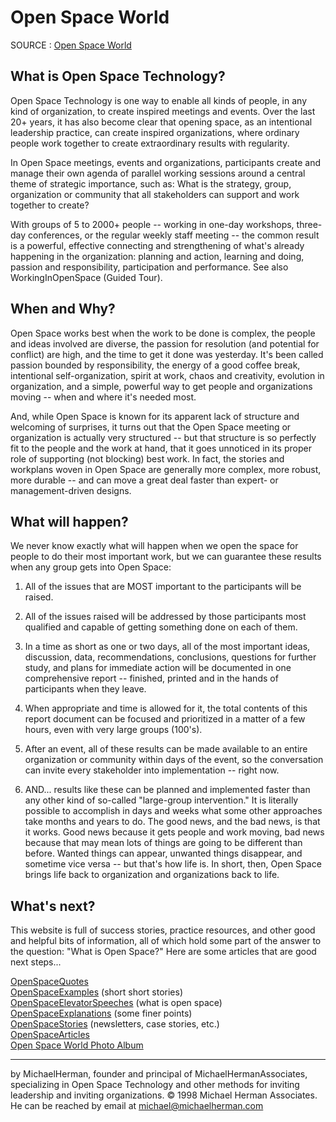 # Open Space World
SOURCE : [Open Space World](http://www.openspaceworld.org/cgi/wiki.cgi?AboutOpenSpace)

## What is Open Space Technology?

Open Space Technology is one way to enable all kinds of people, in any kind of organization, to create inspired meetings and events. Over the last 20+ years, it has also become clear that opening space, as an intentional leadership practice, can create inspired organizations, where ordinary people work together to create extraordinary results with regularity.

In Open Space meetings, events and organizations, participants create and manage their own agenda of parallel working sessions around a central theme of strategic importance, such as: What is the strategy, group, organization or community that all stakeholders can support and work together to create?

With groups of 5 to 2000+ people -- working in one-day workshops, three-day conferences, or the regular weekly staff meeting -- the common result is a powerful, effective connecting and strengthening of what's already happening in the organization: planning and action, learning and doing, passion and responsibility, participation and performance. See also WorkingInOpenSpace (Guided Tour).

## When and Why?

Open Space works best when the work to be done is complex, the people and ideas involved are diverse, the passion for resolution (and potential for conflict) are high, and the time to get it done was yesterday. It's been called passion bounded by responsibility, the energy of a good coffee break, intentional self-organization, spirit at work, chaos and creativity, evolution in organization, and a simple, powerful way to get people and organizations moving -- when and where it's needed most.

And, while Open Space is known for its apparent lack of structure and welcoming of surprises, it turns out that the Open Space meeting or organization is actually very structured -- but that structure is so perfectly fit to the people and the work at hand, that it goes unnoticed in its proper role of supporting (not blocking) best work. In fact, the stories and workplans woven in Open Space are generally more complex, more robust, more durable -- and can move a great deal faster than expert- or management-driven designs.

## What will happen?

We never know exactly what will happen when we open the space for people to do their most important work, but we can guarantee these results when any group gets into Open Space:

1. All of the issues that are MOST important to the participants will be raised.

2. All of the issues raised will be addressed by those participants most qualified and capable of getting something done on each of them.

3. In a time as short as one or two days, all of the most important ideas, discussion, data, recommendations, conclusions, questions for further study, and plans for immediate action will be documented in one comprehensive report -- finished, printed and in the hands of participants when they leave.

4. When appropriate and time is allowed for it, the total contents of this report document can be focused and prioritized in a matter of a few hours, even with very large groups (100's).

5. After an event, all of these results can be made available to an entire organization or community within days of the event, so the conversation can invite every stakeholder into implementation -- right now.

6. AND... results like these can be planned and implemented faster than any other kind of so-called "large-group intervention." It is literally possible to accomplish in days and weeks what some other approaches take months and years to do.
The good news, and the bad news, is that it works. Good news because it gets people and work moving, bad news because that may mean lots of things are going to be different than before. Wanted things can appear, unwanted things disappear, and sometime vice versa -- but that's how life is. In short, then, Open Space brings life back to organization and organizations back to life.

## What's next?

This website is full of success stories, practice resources, and other good and helpful bits of information, all of which hold some part of the answer to the question: "What is Open Space?" Here are some articles that are good next steps...

[OpenSpaceQuotes](http://www.openspaceworld.org/cgi/wiki.cgi?OpenSpaceQuotes)    
[OpenSpaceExamples](http://www.openspaceworld.org/cgi/wiki.cgi?OpenSpaceExamples) (short short stories)  
[OpenSpaceElevatorSpeeches](http://www.openspaceworld.org/cgi/wiki.cgi?OpenSpaceElevatorSpeeches) (what is open space)  
[OpenSpaceExplanations](http://www.openspaceworld.org/cgi/wiki.cgi?OpenSpaceExplanations) (some finer points)  
[OpenSpaceStories](http://www.openspaceworld.org/cgi/wiki.cgi?OpenSpaceStories) (newsletters, case stories, etc.)  
[OpenSpaceArticles](http://www.openspaceworld.org/cgi/wiki.cgi?OpenSpaceArticles)  
[Open Space World Photo Album](http://www.openspaceworld.org/news/photo-album)  
***
by MichaelHerman, founder and principal of MichaelHermanAssociates, specializing in Open Space Technology and other methods for inviting leadership and inviting organizations. © 1998 Michael Herman Associates. He can be reached by email at michael@michaelherman.com
